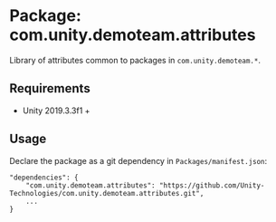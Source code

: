 # Package: com.unity.demoteam.attributes

Library of attributes common to packages in `com.unity.demoteam.*`.


## Requirements

- Unity 2019.3.3f1 +


## Usage

Declare the package as a git dependency in `Packages/manifest.json`:

```
"dependencies": {
    "com.unity.demoteam.attributes": "https://github.com/Unity-Technologies/com.unity.demoteam.attributes.git",
    ...
}
```
